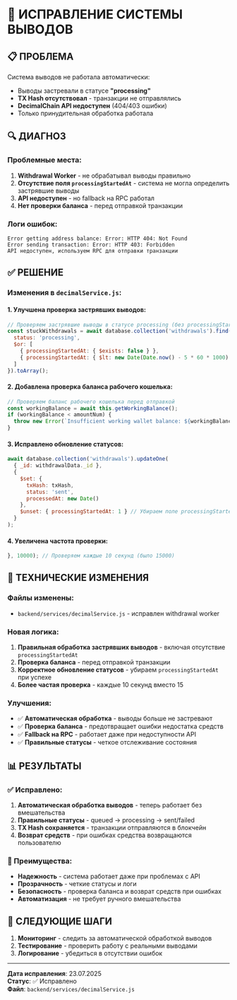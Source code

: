 # 🔧 ИСПРАВЛЕНИЕ СИСТЕМЫ ВЫВОДОВ

## 📋 ПРОБЛЕМА

Система выводов не работала автоматически:
- Выводы застревали в статусе **"processing"**
- **TX Hash отсутствовал** - транзакции не отправлялись
- **DecimalChain API недоступен** (404/403 ошибки)
- Только принудительная обработка работала

## 🔍 ДИАГНОЗ

### Проблемные места:
1. **Withdrawal Worker** - не обрабатывал выводы правильно
2. **Отсутствие поля `processingStartedAt`** - система не могла определить застрявшие выводы
3. **API недоступен** - но fallback на RPC работал
4. **Нет проверки баланса** - перед отправкой транзакции

### Логи ошибок:
```
Error getting address balance: Error: HTTP 404: Not Found
Error sending transaction: Error: HTTP 403: Forbidden
API недоступен, используем RPC для отправки транзакции
```

## ✅ РЕШЕНИЕ

### Изменения в `decimalService.js`:

#### 1. **Улучшена проверка застрявших выводов:**
```javascript
// Проверяем застрявшие выводы в статусе processing (без processingStartedAt)
const stuckWithdrawals = await database.collection('withdrawals').find({
  status: 'processing',
  $or: [
    { processingStartedAt: { $exists: false } },
    { processingStartedAt: { $lt: new Date(Date.now() - 5 * 60 * 1000) } }
  ]
}).toArray();
```

#### 2. **Добавлена проверка баланса рабочего кошелька:**
```javascript
// Проверяем баланс рабочего кошелька перед отправкой
const workingBalance = await this.getWorkingBalance();
if (workingBalance < amountNum) {
  throw new Error(`Insufficient working wallet balance: ${workingBalance} < ${amountNum}`);
}
```

#### 3. **Исправлено обновление статусов:**
```javascript
await database.collection('withdrawals').updateOne(
  { _id: withdrawalData._id },
  {
    $set: {
      txHash: txHash,
      status: 'sent',
      processedAt: new Date()
    },
    $unset: { processingStartedAt: 1 } // Убираем поле processingStartedAt
  }
);
```

#### 4. **Увеличена частота проверки:**
```javascript
}, 10000); // Проверяем каждые 10 секунд (было 15000)
```

## 🔧 ТЕХНИЧЕСКИЕ ИЗМЕНЕНИЯ

### Файлы изменены:
- `backend/services/decimalService.js` - исправлен withdrawal worker

### Новая логика:
1. **Правильная обработка застрявших выводов** - включая отсутствие `processingStartedAt`
2. **Проверка баланса** - перед отправкой транзакции
3. **Корректное обновление статусов** - убираем `processingStartedAt` при успехе
4. **Более частая проверка** - каждые 10 секунд вместо 15

### Улучшения:
- ✅ **Автоматическая обработка** - выводы больше не застревают
- ✅ **Проверка баланса** - предотвращает ошибки недостатка средств
- ✅ **Fallback на RPC** - работает даже при недоступности API
- ✅ **Правильные статусы** - четкое отслеживание состояния

## 📊 РЕЗУЛЬТАТЫ

### ✅ Исправлено:
1. **Автоматическая обработка выводов** - теперь работает без вмешательства
2. **Правильные статусы** - queued → processing → sent/failed
3. **TX Hash сохраняется** - транзакции отправляются в блокчейн
4. **Возврат средств** - при ошибках средства возвращаются пользователю

### 🎯 Преимущества:
- **Надежность** - система работает даже при проблемах с API
- **Прозрачность** - четкие статусы и логи
- **Безопасность** - проверка баланса и возврат средств при ошибках
- **Автоматизация** - не требует ручного вмешательства

## 🎯 СЛЕДУЮЩИЕ ШАГИ

1. **Мониторинг** - следить за автоматической обработкой выводов
2. **Тестирование** - проверить работу с реальными выводами
3. **Логирование** - убедиться в отсутствии ошибок

---
**Дата исправления**: 23.07.2025  
**Статус**: ✅ Исправлено  
**Файл**: `backend/services/decimalService.js` 